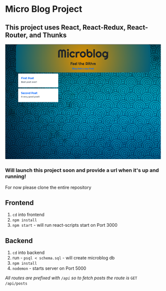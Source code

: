 # Micro Blog Project

## This project uses React, React-Redux, React-Router, and Thunks

![Image](/blog_screen.png?raw=true)

### Will launch this project soon and provide a url when it's up and running!

For now please clone the entire repository

## Frontend

1. `cd` into frontend
2. `npm install`
3. `npm start` - will run react-scripts start on Port 3000

## Backend

1. `cd` into backend
2.  run - `psql < schema.sql` - will create microblog db
3.  `npm install`
4.  `nodemon` - starts server on Port 5000

_All routes are prefixed with `/api` so to fetch posts the route is_ `GET /api/posts`
